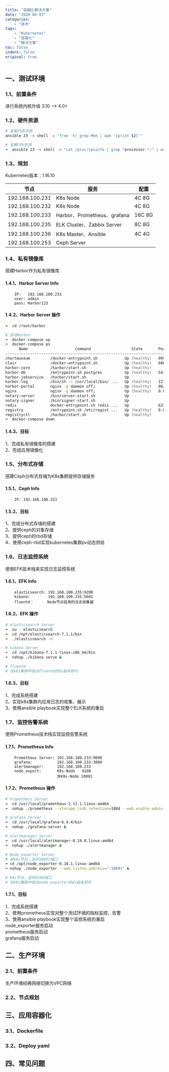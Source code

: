 ```yaml
---
title: "容器化解决方案"
date: "2020-06-03"
categories:
    - "技术"
tags:
    - "Kubernetes"
    - "容器化"
    - "解决方案"
toc: false
indent: false
original: true
---
```


## 一、测试环境

### 1.1、前置条件

进行系统内核升级 3.10 --> 4.0+

### 1.2、硬件资源

``` zsh
# 查看内存资源
ansible 23 -m shell -a "free -h| grep Mem | awk '{print $2}'"

# 查看CPU资源
➜  ansible 23 -m shell -a "cat /proc/cpuinfo | grep "processor.*:" | wc -l"
```

### 1.3、规划

Kubernetes版本：1.16.10

| 节点            | 服务                        | 配置   |
| --------------- | --------------------------- | ------ |
| 192.168.100.231 | K8s Node                    | 4C 8G  |
| 192.168.100.232 | K8s Node                    | 4C 8G  |
| 192.168.100.233 | Harbor、Prometheus、grafana | 16C 8G |
| 192.168.100.235 | ELK Cluster、Zabbix Server  | 8C 8G |
| 192.168.100.236 | K8s Master、Ansible         | 4C 4G  |
| 192.168.100.253 | Ceph Server                 |        |

### 1.4、私有镜像库

搭建Harbor作为私有镜像库

#### 1.4.1、Harbor Server Info

``` info
    IP:   192.168.100.233
    user: admin
    pass: Harbor123
```

#### 1.4.2、Harbor Server 操作

``` zsh
➜  cd /root/harbor

# 启动Harbor
➜  docker-compose up
➜  docker-compose ps
      Name                     Command                  State       Ports
------------------------------------------------------------------------------------------------------------------------------------
chartmuseum         /docker-entrypoint.sh            Up (healthy)   9999/tcp
clair               /docker-entrypoint.sh            Up (healthy)   6060/tcp, 6061/tcp
harbor-core         /harbor/start.sh                 Up (healthy)
harbor-db           /entrypoint.sh postgres          Up (healthy)   5432/tcp
harbor-jobservice   /harbor/start.sh                 Up
harbor-log          /bin/sh -c /usr/local/bin/ ...   Up (healthy)   127.0.0.1:1514->10514/tcp
harbor-portal       nginx -g daemon off;             Up (healthy)   80/tcp
nginx               nginx -g daemon off;             Up (healthy)   0.0.0.0:443->443/tcp, 0.0.0.0:4443->4443/tcp, 0.0.0.0:80->80/tcp
notary-server       /bin/server-start.sh             Up
notary-signer       /bin/signer-start.sh             Up
redis               docker-entrypoint.sh redis ...   Up             6379/tcp
registry            /entrypoint.sh /etc/regist ...   Up (healthy)   0.0.0.0:5000->5000/tcp
registryctl         /harbor/start.sh                 Up (healthy)
➜  docker-compose down
```

#### 1.4.3、目标

1、完成私有镜像库的搭建  
2、完成应用镜像化  

### 1.5、分布式存储

搭建Ceph分布式存储为K8s集群提供存储服务

#### 1.5.1、Ceph Info

``` info
    IP: 192.168.100.253
```

#### 1.5.2、目标

1、完成分布式存储的搭建  
2、提供ceph的对象存储  
3、提供ceph的rbd存储  
4、使用ceph-rbd实现kubernetes集群pv动态供给  

### 1.6、日志监控系统

使用EFK技术栈来实现日志监控系统

#### 1.6.1、EFK Info

``` info
    elasticsearch: 192.168.100.235:9200
    kibana:        192.168.100.235:5601
    fluentd：      Node节点启用的日志收集器
```

#### 1.6.2、EFK 操作

``` zsh
# elasticsearch Server
➜  su - elasticsearch
➜  cd /opt/elasticsearch-7.1.1/bin
➜  ./elasticsearch -d

# kibana Server
➜  cd /opt/kibana-7.1.1-linux-x86_64/bin
➜  nohup ./kibana serve &

# fluentd
# 在k8s集群中启动fluentd的ds副本即可
```

#### 1.6.3、目标

1、完成系统搭建  
2、实现k8s集群内应用日志的收集、展示  
3、使用ansible playbook实现整个ELK系统的重启  

### 1.7、监控告警系统

使用Prometheus技术栈实现监控告警系统

#### 1.7.1、Prometheus Info

``` info
    Prometheus Server: 192.168.100.233:9090
    grafana:           192.168.100.233:3000
    alertmanager:      192.168.100.233
    node_export:       K8s-Node   9100
                       非K8s-Node 10091
```

#### 1.7.2、Prometheus 操作

``` zsh
# Prometheus Server
➜  cd /usr/local/prometheus-2.13.1.linux-amd64
➜  nohup ./prometheus --storage.tsdb.retention=180d --web.enable-admin-api &

# grafana Server
➜  cd /usr/local/grafana-6.4.4/bin
➜  nohup ./grafana-server &

# alertmanager Server
➜  cd /usr/local/alertmanager-0.19.0.linux-amd64
➜  nohup ./alertmanager &

# Node_exporter Server
# 非k8s节点，监听10091端口
➜ cd /opt/node_exporter-0.18.1.linux-amd64
➜ nohup ./node_exporter --web.listen-address=":10091" &

# k8s节点，监听9100端口
# 在k8s集群中启动node_exporter的ds副本即可
```

#### 1.7.1、目标

1、完成系统搭建  
2、使用prometheus实现对整个测试环境的指标监控、告警  
3、使用ansible playbook实现整个监控系统的重启  
node_exporter服务启动  
prometheus服务启动  
grafana服务启动  

## 二、生产环境

### 2.1、前置条件

生产环境经典网络切换为VPC网络

### 2.2、节点规划

## 三、应用容器化

### 3.1、Dockerfile

### 3.2、Deploy yaml

## 四、常见问题
